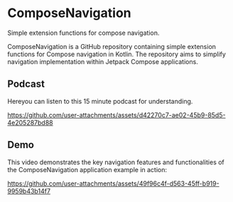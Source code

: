 # ComposeNavigation
Simple extension functions for compose navigation.

ComposeNavigation is a GitHub repository containing simple extension functions for Compose navigation in Kotlin. The repository aims to simplify navigation implementation within Jetpack Compose applications.

## Podcast
Hereyou can listen to this 15 minute podcast for understanding.

https://github.com/user-attachments/assets/d42270c7-ae02-45b9-85d5-4e205287bd88


## Demo
This video demonstrates the key navigation features and functionalities of the ComposeNavigation application example in action:


https://github.com/user-attachments/assets/49f96c4f-d563-45ff-b919-9959b43b14f7


